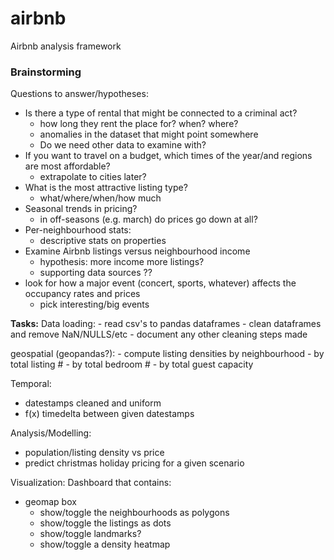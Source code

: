 # airbnb
Airbnb analysis framework


### Brainstorming
Questions to answer/hypotheses:

- Is there a type of rental that might be connected to a criminal act?
  - how long they rent the place for? when? where?
  - anomalies in the dataset that might point somewhere
  - Do we need other data to examine with?
- If you want to travel on a budget, which times of the year/and regions are most affordable?
  - extrapolate to cities later? 
- What is the most attractive listing type?
  - what/where/when/how much
- Seasonal trends in pricing?
  - in off-seasons (e.g. march) do prices go down at all?
- Per-neighbourhood stats:
  - descriptive stats on properties
- Examine Airbnb listings versus neighbourhood income
  - hypothesis: more income more listings?
  - supporting data sources ??
- look for how a major event (concert, sports, whatever) affects the occupancy rates and prices
  - pick interesting/big events

**Tasks:**
Data loading:
    - read csv's to pandas dataframes
    - clean dataframes and remove NaN/NULLS/etc
      - document any other cleaning steps made

geospatial (geopandas?):
    - compute listing densities by neighbourhood
      -   by total listing #
      -   by total bedroom #
      -   by total guest capacity

Temporal:
- datestamps cleaned and uniform
- f(x) timedelta between given datestamps

Analysis/Modelling:
- population/listing density vs price
- predict christmas holiday pricing for a given scenario

Visualization:
Dashboard that contains:
  - geomap box
    - show/toggle the neighbourhoods as polygons
    - show/toggle the listings as dots
    - show/toggle landmarks?
    - show/toggle a density heatmap